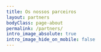 ```yaml
---
title: Os nossos parceiros
layout: partners
bodyClass: page-about
permalink: /partners/
intro_image_absolute: true
intro_image_hide_on_mobile: false
---
```


